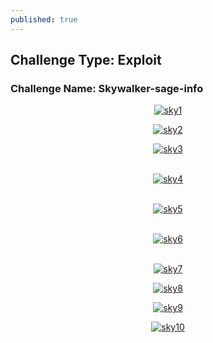```yaml
---
published: true
---
```

## Challenge Type: Exploit
### Challenge Name: Skywalker-sage-info

<p align="center">
<a href="https://ibb.co/N79pH4Q"><img src="https://i.ibb.co/6NHbfdV/sky1.png" alt="sky1" border="0"></a>
</p>

<p align="center">
<a href="https://ibb.co/W58cDxX"><img src="https://i.ibb.co/xL9MmCb/sky2.png" alt="sky2" border="0"></a>
</p>

<p align="center">
<a href="https://ibb.co/gvxknyd"><img src="https://i.ibb.co/1skFSZM/sky3.png" alt="sky3" border="0"></a><br /><a target='_blank' href='https://imgbb.com/'></a><br />
</p>

<p align="center">
<a href="https://ibb.co/GTwYtxW"><img src="https://i.ibb.co/RynrBv3/sky4.png" alt="sky4" border="0"></a><br /><a target='_blank' href='https://imgbb.com/'></a><br />
</p>

<p align="center">
<a href="https://imgbb.com/"><img src="https://i.ibb.co/WD5z4HR/sky5.png" alt="sky5" border="0"></a><br /><a target='_blank' href='https://imgbb.com/'></a><br />
</p>

<p align="center">
<a href="https://ibb.co/XXfXDT1"><img src="https://i.ibb.co/gybydCN/sky6.png" alt="sky6" border="0"></a><br /><a target='_blank' href='https://imgbb.com/'></a><br />
</p>

<p align="center">
<a href="https://ibb.co/L08nHZQ"><img src="https://i.ibb.co/Gd0cN5s/sky7.png" alt="sky7" border="0"></a>
</p>

<p align="center">
<a href="https://imgbb.com/"><img src="https://i.ibb.co/TMt0cgs/sky8.png" alt="sky8" border="0"></a>
</p>

<p align="center">
<a href="https://ibb.co/sPCrqsZ"><img src="https://i.ibb.co/thz5DY9/sky9.png" alt="sky9" border="0"></a>
</p>

<p align="center">
<a href="https://imgbb.com/"><img src="https://i.ibb.co/KVbVxbL/sky10.png" alt="sky10" border="0"></a>
</p>
